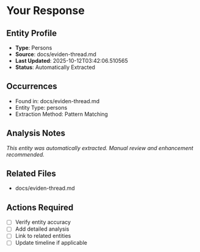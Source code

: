# Your Response

## Entity Profile
- **Type**: Persons
- **Source**: docs/eviden-thread.md
- **Last Updated**: 2025-10-12T03:42:06.510565
- **Status**: Automatically Extracted

## Occurrences
- Found in: docs/eviden-thread.md
- Entity Type: persons
- Extraction Method: Pattern Matching

## Analysis Notes
*This entity was automatically extracted. Manual review and enhancement recommended.*

## Related Files
- docs/eviden-thread.md

## Actions Required
- [ ] Verify entity accuracy
- [ ] Add detailed analysis
- [ ] Link to related entities
- [ ] Update timeline if applicable
